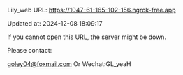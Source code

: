 Lily_web URL: https://1047-61-165-102-156.ngrok-free.app

Updated at: 2024-12-08 18:09:17

If you cannot open this URL, the server might be down.

Please contact: 

goley04@foxmail.com Or Wechat:GL_yeaH